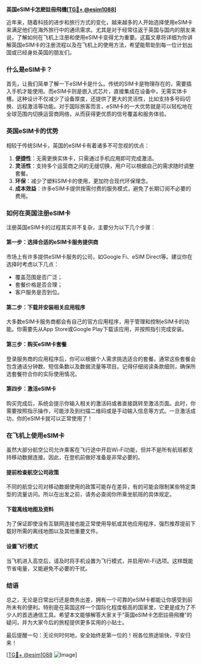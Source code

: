**英国eSIM卡怎麽註冊飛機[[TG💪+ @esim1088](https://t.me/s/esim1088)]**

近年来，随着科技的进步和旅行方式的变化，越来越多的人开始选择使用eSIM卡来满足他们在海外旅行中的通讯需求。尤其是对于经常往返于英国与国内的朋友来说，了解如何在飞机上注册和使用eSIM卡变得尤为重要。这篇文章将详细为你讲解英国eSIM卡的注册流程以及在飞机上的使用方法，希望能帮助到每一位计划出国或已经身处英国的朋友们。

### 什么是eSIM卡？

首先，让我们简单了解一下eSIM卡是什么。传统的SIM卡是物理存在的，需要插入手机才能使用。而eSIM卡则是嵌入式芯片，直接集成在设备中，无需实体卡槽。这种设计不仅减少了设备厚度，还提供了更大的灵活性，比如支持多号码切换、远程激活等功能。对于国际旅客而言，eSIM卡的一大优势就是可以轻松地在全球范围内切换运营商网络，从而获得更优质的信号覆盖和服务体验。

### 英国eSIM卡的优势

相较于传统SIM卡，英国的eSIM卡有着诸多不可忽视的优点：

1. **便捷性**：无需更换实体卡，只需通过手机应用即可完成激活。
2. **灵活性**：支持多个运营商之间的无缝切换，用户可以根据自己的需求随时调整套餐。
3. **环保**：减少了塑料SIM卡的使用，更加符合现代环保理念。
4. **成本效益**：许多eSIM卡提供按需付费的服务模式，避免了长期订阅不必要的费用。

### 如何在英国注册eSIM卡

注册英国eSIM卡的过程其实并不复杂，主要分为以下几个步骤：

#### 第一步：选择合适的eSIM卡服务提供商

市场上有许多提供eSIM卡服务的公司，如Google Fi、eSIM Direct等。建议你在选择时考虑以下几点：
- 覆盖范围是否广泛；
- 套餐价格是否合理；
- 客户服务是否到位。

#### 第二步：下载并安装相关应用程序

大多数eSIM卡服务商都会有自己的官方应用程序，用于管理和控制eSIM卡的功能。你需要先从App Store或Google Play下载该应用，并按照指引完成安装。

#### 第三步：购买eSIM卡套餐

登录服务商的应用程序后，你可以根据个人需求挑选适合的套餐。通常这些套餐会包含通话分钟数、短信条数以及数据流量等项目。记得仔细阅读条款细则，确保所选套餐符合你的实际使用情况。

#### 第四步：激活eSIM卡

购买完成后，系统会提示你输入相关的激活码或者直接跳转至激活页面。此时，你需要按照指示操作，可能涉及到扫描二维码或是手动输入信息等方式。一旦激活成功，你的eSIM卡就可以正常使用了！

### 在飞机上使用eSIM卡

虽然大部分航空公司允许乘客在飞行途中开启Wi-Fi功能，但并不是所有航班都支持移动数据连接。因此，在登机前做好准备是非常必要的。

#### 提前检查航空公司政策

不同的航空公司对移动数据使用的政策可能存在差异，有的可能会限制某些特定类型的流量访问。所以在出发之前，请务必查阅你所乘坐航班的具体规定。

#### 下载离线地图及资料

为了保证即使没有互联网连接也能正常使用导航或其他应用程序，强烈推荐提前下载好所需的离线地图以及其他重要文件。

#### 设置飞行模式

当飞机进入高空后，请及时将手机设置为飞行模式，并启用Wi-Fi选项。这样既能节省电量，又能避免不必要的干扰。

### 结语

总之，无论是日常出行还是商务出差，拥有一个可靠的eSIM卡都能让你感受到前所未有的便利。特别是在英国这样一个国际化程度极高的国家里，它更是成为了不少人的首选通信工具。希望本文能够解答大家关于“英国eSIM卡怎麽註冊飛機”的疑问，并为大家今后的旅程提供更多实用的小贴士。

最后提醒一句：无论何时何地，安全始终是第一位的！祝各位旅途愉快，平安归来！

[[TG💪+ @esim1088](https://t.me/s/esim1088) ![Image](https://i.postimg.cc/4NQfJmqS/Snipaste-2025-05-13-00-14-12.png)]